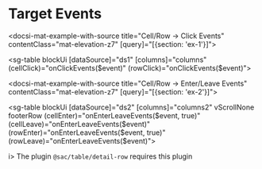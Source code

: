 # Target Events

<docsi-mat-example-with-source title="Cell/Row -> Click Events" contentClass="mat-elevation-z7" [query]="[{section: 'ex-1'}]">
  <!--@sac-example:ex-1-->
  <sg-table blockUi [dataSource]="ds1" [columns]="columns"
            (cellClick)="onClickEvents($event)"
            (rowClick)="onClickEvents($event)"></sg-table>
  <!--@sac-example:ex-1-->
</docsi-mat-example-with-source>

<docsi-mat-example-with-source title="Cell/Row -> Enter/Leave Events" contentClass="mat-elevation-z7" [query]="[{section: 'ex-2'}]">
  <!--@sac-example:ex-2-->
  <sg-table blockUi [dataSource]="ds2" [columns]="columns2" vScrollNone footerRow
            (cellEnter)="onEnterLeaveEvents($event, true)" (cellLeave)="onEnterLeaveEvents($event)"
            (rowEnter)="onEnterLeaveEvents($event, true)" (rowLeave)="onEnterLeaveEvents($event)"></sg-table>
  <!--@sac-example:ex-2-->
</docsi-mat-example-with-source>

i> The plugin `@sac/table/detail-row` requires this plugin
